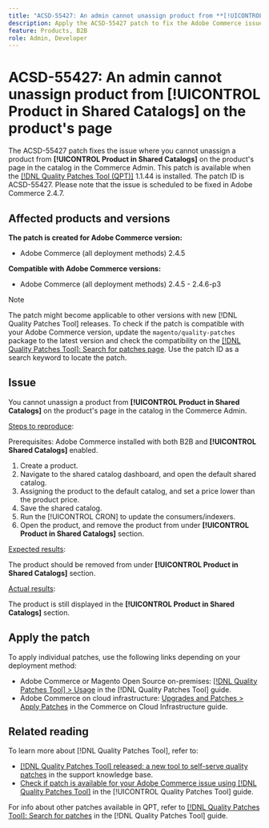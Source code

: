 ```yaml
---
title: "ACSD-55427: An admin cannot unassign product from **[!UICONTROL Product in Shared Catalogs]** on the product's page"
description: Apply the ACSD-55427 patch to fix the Adobe Commerce issue where a product cannot be unassigned from **[!UICONTROL Product in Shared Catalogs]**.
feature: Products, B2B
role: Admin, Developer
---
```

# ACSD-55427: An admin cannot unassign product from **[!UICONTROL Product in Shared Catalogs]** on the product's page

The ACSD-55427 patch fixes the issue where you cannot unassign a product from **[!UICONTROL Product in Shared Catalogs]** on the product's page in the catalog in the Commerce Admin. This patch is available when the [[!DNL Quality Patches Tool (QPT)]](https://experienceleague.adobe.com/en/docs/commerce-knowledge-base/kb/announcements/commerce-announcements/magento-quality-patches-released-new-tool-to-self-serve-quality-patches) 1.1.44 is installed. The patch ID is ACSD-55427. Please note that the issue is scheduled to be fixed in Adobe Commerce 2.4.7.

## Affected products and versions

**The patch is created for Adobe Commerce version:**

* Adobe Commerce (all deployment methods) 2.4.5

**Compatible with Adobe Commerce versions:**

* Adobe Commerce (all deployment methods) 2.4.5 - 2.4.6-p3

>[!NOTE]
>
>The patch might become applicable to other versions with new [!DNL Quality Patches Tool] releases. To check if the patch is compatible with your Adobe Commerce version, update the `magento/quality-patches` package to the latest version and check the compatibility on the [[!DNL Quality Patches Tool]: Search for patches page](https://experienceleague.adobe.com/tools/commerce-quality-patches/index.html). Use the patch ID as a search keyword to locate the patch.

## Issue

You cannot unassign a product from **[!UICONTROL Product in Shared Catalogs]** on the product's page in the catalog in the Commerce Admin.

<u>Steps to reproduce</u>:

Prerequisites: Adobe Commerce installed with both B2B and **[!UICONTROL Shared Catalogs]** enabled.
1. Create a product.
1. Navigate to the shared catalog dashboard, and open the default shared catalog.
1. Assigning the product to the default catalog, and set a price lower than the product price.
1. Save the shared catalog.
1. Run the [!UICONTROL CRON] to update the consumers/indexers.
1. Open the product, and remove the product from under **[!UICONTROL Product in Shared Catalogs]** section.

<u>Expected results</u>:

 The product should be removed from under **[!UICONTROL Product in Shared Catalogs]** section.

<u>Actual results</u>:

The product is still displayed in the **[!UICONTROL Product in Shared Catalogs]** section.

## Apply the patch

To apply individual patches, use the following links depending on your deployment method:

* Adobe Commerce or Magento Open Source on-premises: [[!DNL Quality Patches Tool] > Usage](/help/tools/quality-patches-tool/usage.md) in the [!DNL Quality Patches Tool] guide.
* Adobe Commerce on cloud infrastructure: [Upgrades and Patches > Apply Patches](https://experienceleague.adobe.com/docs/commerce-cloud-service/user-guide/develop/upgrade/apply-patches.html) in the Commerce on Cloud Infrastructure guide.

## Related reading

To learn more about [!DNL Quality Patches Tool], refer to:

* [[!DNL Quality Patches Tool] released: a new tool to self-serve quality patches](https://experienceleague.adobe.com/en/docs/commerce-knowledge-base/kb/announcements/commerce-announcements/magento-quality-patches-released-new-tool-to-self-serve-quality-patches) in the support knowledge base.
* [Check if patch is available for your Adobe Commerce issue using [!DNL Quality Patches Tool]](/help/tools/quality-patches-tool/patches-available-in-qpt/check-patch-for-magento-issue-with-magento-quality-patches.md) in the [!UICONTROL Quality Patches Tool] guide.


For info about other patches available in QPT, refer to [[!DNL Quality Patches Tool]: Search for patches](https://experienceleague.adobe.com/tools/commerce-quality-patches/index.html) in the [!DNL Quality Patches Tool] guide.

